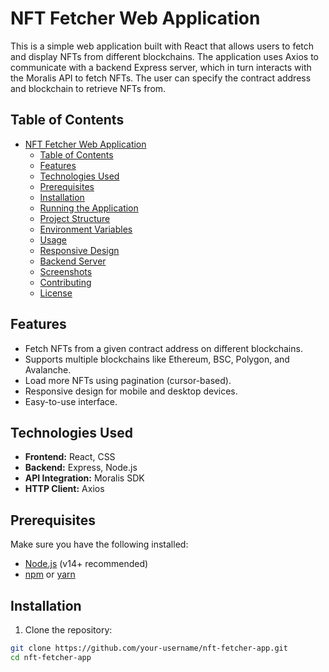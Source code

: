 # NFT Fetcher Web Application

This is a simple web application built with React that allows users to fetch and display NFTs from different blockchains. The application uses Axios to communicate with a backend Express server, which in turn interacts with the Moralis API to fetch NFTs. The user can specify the contract address and blockchain to retrieve NFTs from.

## Table of Contents

- [NFT Fetcher Web Application](#nft-fetcher-web-application)
  - [Table of Contents](#table-of-contents)
  - [Features](#features)
  - [Technologies Used](#technologies-used)
  - [Prerequisites](#prerequisites)
  - [Installation](#installation)
  - [Running the Application](#running-the-application)
  - [Project Structure](#project-structure)
  - [Environment Variables](#environment-variables)
  - [Usage](#usage)
  - [Responsive Design](#responsive-design)
  - [Backend Server](#backend-server)
  - [Screenshots](#screenshots)
  - [Contributing](#contributing)
  - [License](#license)

## Features

- Fetch NFTs from a given contract address on different blockchains.
- Supports multiple blockchains like Ethereum, BSC, Polygon, and Avalanche.
- Load more NFTs using pagination (cursor-based).
- Responsive design for mobile and desktop devices.
- Easy-to-use interface.

## Technologies Used

- **Frontend:** React, CSS
- **Backend:** Express, Node.js
- **API Integration:** Moralis SDK
- **HTTP Client:** Axios

## Prerequisites

Make sure you have the following installed:

- [Node.js](https://nodejs.org/) (v14+ recommended)
- [npm](https://www.npmjs.com/) or [yarn](https://yarnpkg.com/)

## Installation

1. Clone the repository:

```bash
git clone https://github.com/your-username/nft-fetcher-app.git
cd nft-fetcher-app
